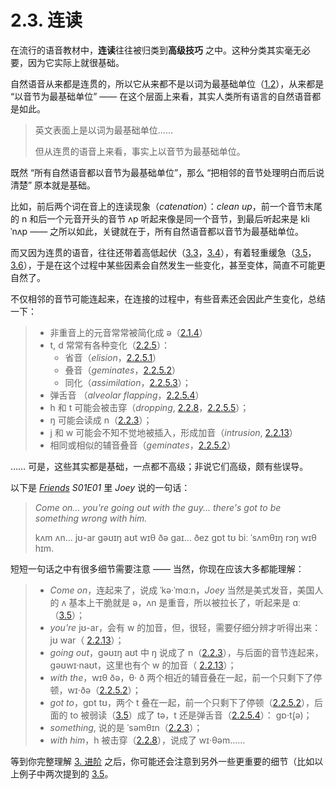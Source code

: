 # 2.3. 连读

在流行的语音教材中，**连读**往往被归类到**高级技巧** 之中。这种分类其实毫无必要，因为它实际上就很基础。

自然语音从来都是连贯的，所以它从来都不是以词为最基础单位（[1.2](02-syllables)），从来都是 “以音节为最基础单位” —— 在这个层面上来看，其实人类所有语言的自然语音都是如此。

> 英文表面上是以词为最基础单位……
>
> 但从连贯的语音上来看，事实上以音节为最基础单位。

既然 “所有自然语音都以音节为最基础单位”，那么 “把相邻的音节处理明白而后说清楚” 原本就是基础。

比如，前后两个词在音上的连读现象（*catenation*）：*clean up*，前一个音节末尾的 <span class="pho">n</span> 和后一个元音开头的音节 <span class="pho alt">ʌp</span> 听起来像是同一个音节，到最后听起来是 <span class="pho alt">kli ˈnʌp</span><span class="speak-word-inline" data-audio-uk="/audios/clean-up-uk.mp3" data-audio-us="/audios/clean-up-us.mp3"></span> —— 之所以如此，关键就在于，所有自然语音都以音节为最基础单位。

而又因为连贯的语音，往往还带着高低起伏（[3.3](#3.3.-高低)，[3.4](#3.4.-起伏)），有着轻重缓急（[3.5](#3.5.-轻重)，[3.6](#3.6.-缓急)），于是在这个过程中某些因素会自然发生一些变化，甚至变体，简直不可能更自然了。

不仅相邻的音节可能连起来，在连接的过程中，有些音素还会因此产生变化，总结一下：

> * 非重音上的元音常常被简化成 <span class="pho"> ə</span>（[2.1.4](07-ə)）
> * <span class="pho">t, d</span> 常常有各种变化（[2.2.5](17-td)）：
>   * 省音（*elision*，[2.2.5.1](17-td#_2-2-5-1-省音)）
>   * 叠音（*geminates*，[2.2.5.2](17-td#_2-2-5-2-叠音)）
>   * 同化（*assimilation*，[2.2.5.3](17-td#_2-2-5-3-同化)）；
>  * 弹舌音 （*alveolar flapping*，[2.2.5.4](17-td#_2-2-5-4-弹舌音)）
> * <span class="pho">h</span> 和 <span class="pho">t</span> 可能会被击穿（*dropping*, [2.2.8](20-h)，[2.2.5.5](17-td#_2-2-5-5-击穿)）；
> * <span class="pho">ŋ</span> 可能会读成 <span class="pho">n</span>（[2.2.3](15-mn)）；
> * <span class="pho">j</span> 和 <span class="pho">w</span> 可能会不知不觉地被插入，形成加音（*intrusion*, [2.2.13](25-jw)）
> * 相同或相似的辅音叠音（*geminates*，[2.2.5.2](17-td#_2-2-5-2-叠音)）

…… 可是，这些其实都是基础，一点都不高级；非说它们高级，颇有些误导。

以下是 *[Friends](https://www.imdb.com/title/tt0108778/) S01E01* 里 *Joey* 说的一句话：

> *Come on... you're going out with the guy... there's got to be something wrong with him.*
>
> <span class="speak-word-inline" data-audio-us="/audios/friends-s01e01-joey.mp3"></span><span class="pho">kʌm ʌn... jʊ-ar gəʊɪŋ aʊt wɪθ ðə gaɪ... ðez gɒt tʊ biː ˈsʌmθɪŋ rɔŋ wɪθ hɪm.</span>

短短一句话之中有很多细节需要注意 —— 当然，你现在应该大多都能理解：

> * *Come on*，连起来了，说成 <span class="pho alt">ˈkə·ˈmɑːn</span>，*Joey* 当然是美式发音，美国人的 <span class="pho">ʌ</span> 基本上干脆就是 <span class="pho">ə</span>，<span class="pho">ʌn</span> 是重音，所以被拉长了，听起来是 <span class="pho">ɑː</span>（[3.5](34-strong-weak)）；
> * *you're* <span class="pho alt">jʊ-ar</span>，会有 <span class="pho">w</span> 的加音，但，很轻，需要仔细分辨才听得出来：<span class="pho alt">jʊ war</span>（ [2.2.13](25-jw)）；
> * *going out*，<span class="pho alt">gəʊɪŋ aʊt</span> 中 <span class="pho">ŋ</span> 说成了 <span class="pho">n</span>（[2.2.3](15-mn)），与后面的音节连起来，<span class="pho alt">gəʊwɪ·naʊt</span>，这里也有个 <span class="pho">w</span> 的加音（ [2.2.13](25-jw)）；
> * *with the*，<span class="pho alt">wɪθ ðə</span>，<span class="pho">θ· ð</span> 两个相近的辅音叠在一起，前一个只剩下了停顿，<span class="pho alt">wɪ·ðə</span>（[2.2.5.2](17-td#_2-2-5-2-叠音)）；
> * *got to*，<span class="pho alt">gɒt tʊ</span>，两个 <span class="pho">t</span> 叠在一起，前一个只剩下了停顿（[2.2.5.2](17-td#_2-2-5-2-叠音)），后面的 <span class="pho">to</span> 被弱读（[3.5](34-strong-weak)）成了 <span class="pho alt">tə</span>，<span class="pho">t</span> 还是弹舌音（[2.2.5.4](17-td#_2-2-5-4-弹舌音)）： <span class="pho alt">gɒ·t̬(ə)</span>；
> * *something*, 说的是 <span class="pho alt">ˈsəmθɪn</span>（[2.2.3](15-mn)）；
> * *with him*，<span class="pho">h</span> 被击穿（[2.2.8](20-h)），说成了 <span class="pho alt">wɪ·θəm</span>……

等到你完整理解 [3. 进阶](29-advanced) 之后，你可能还会注意到另外一些更重要的细节（比如以上例子中两次提到的 [3.5](34-strong-weak)。